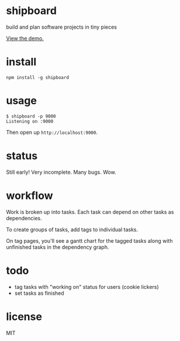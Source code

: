 # shipboard

build and plan software projects in tiny pieces

[View the demo.](https://a6031fe81b1bbf6844a23139dca4f31efc5564c1.htmlb.in)

# install

```
npm install -g shipboard
```

# usage

```
$ shipboard -p 9000
Listening on :9000
```

Then open up `http://localhost:9000`.

# status

Still early! Very incomplete. Many bugs. Wow.

# workflow

Work is broken up into tasks.
Each task can depend on other tasks as dependencies.

To create groups of tasks, add tags to individual tasks.

On tag pages, you'll see a gantt chart for the tagged tasks along with
unfinished tasks in the dependency graph.

# todo

* tag tasks with "working on" status for users (cookie lickers)
* set tasks as finished

# license

MIT
